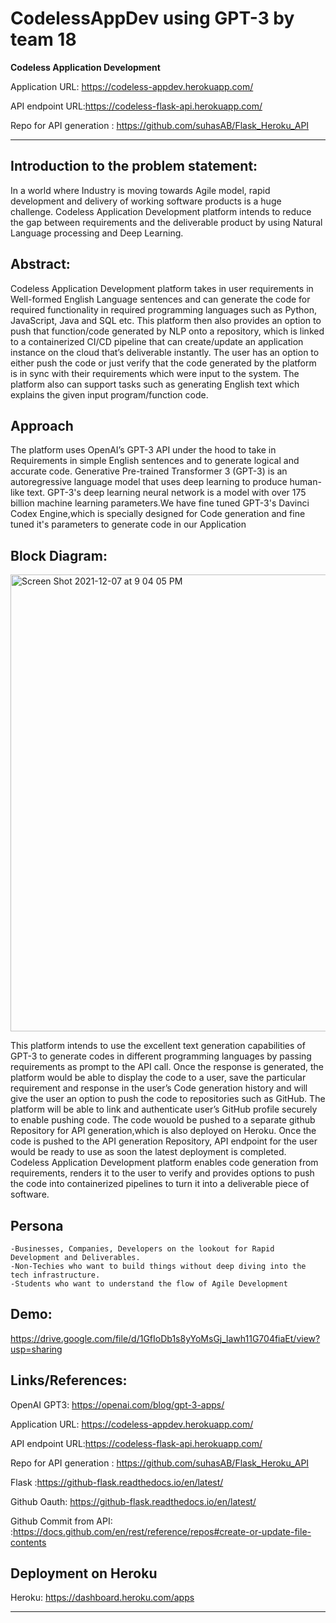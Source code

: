 # CodelessAppDev using GPT-3 by team 18

**Codeless Application Development**

Application URL: https://codeless-appdev.herokuapp.com/

API endpoint URL:https://codeless-flask-api.herokuapp.com/

Repo for API generation : https://github.com/suhasAB/Flask_Heroku_API


----------------------

Introduction to the problem statement:
--------------------
In a world where Industry is moving towards Agile model, rapid development and delivery of working software products is a huge challenge.
Codeless Application Development platform intends to reduce the gap between requirements and the deliverable product by using 
Natural Language processing and Deep Learning.

Abstract: 
----------------------------
Codeless Application Development platform takes in user requirements in Well-formed English Language sentences 
and can generate the code for required functionality in required programming languages such as Python, JavaScript, Java and SQL etc. 
This platform then also provides an option to push that function/code generated by NLP onto a repository, 
which is linked to a containerized CI/CD pipeline that can create/update an application instance on the cloud that’s deliverable instantly.
The user has an option to either push the code or just verify that the code generated by the platform is in sync 
with their requirements which were input to the system. The platform also can support tasks such as 
generating English text which explains the given input program/function code.

Approach
----------
The platform uses OpenAI’s GPT-3 API under the hood to take in Requirements in simple English sentences and to generate logical and accurate code. 
Generative Pre-trained Transformer 3 (GPT-3) is an autoregressive language model that uses deep learning to produce human-like text. 
GPT-3's deep learning neural network is a model with over 175 billion machine learning parameters.We have fine tuned GPT-3's Davinci Codex Engine,which is specially designed for Code generation and fine tuned it's parameters to generate code in our Application

Block Diagram:
----------
<img width="731" alt="Screen Shot 2021-12-07 at 9 04 05 PM" src="https://user-images.githubusercontent.com/20688701/145151317-aeb54179-5def-466c-bb96-051a07b6226e.png">



This platform intends to use the excellent text generation capabilities of GPT-3 to generate codes in different programming languages
by passing requirements as prompt to the API call. Once the response is generated, the platform would be able to display the code to a user,
save the particular requirement and response in the user’s Code generation history and will give the user an option to push the code
to repositories such as GitHub. The platform will be able to link and authenticate user’s GitHub profile securely to enable pushing code. 
The code wouold be pushed to a separate github Repository for API generation,which is also deployed on Heroku.
Once the code is pushed to the API generation Repository, API endpoint for the user would be ready to use as soon the latest deployment is completed.
Codeless Application Development platform enables code generation from requirements, renders it to the user to verify 
and provides options to push the code into containerized pipelines to turn it into a deliverable piece of software.

Persona
----------

	-Businesses, Companies, Developers on the lookout for Rapid Development and Deliverables.
	-Non-Techies who want to build things without deep diving into the tech infrastructure.
	-Students who want to understand the flow of Agile Development


Demo:
----------

https://drive.google.com/file/d/1GfIoDb1s8yYoMsGj_lawh11G704fiaEt/view?usp=sharing


Links/References:
----------
OpenAI GPT3: https://openai.com/blog/gpt-3-apps/

Application URL: https://codeless-appdev.herokuapp.com/

API endpoint URL:https://codeless-flask-api.herokuapp.com/

Repo for API generation : https://github.com/suhasAB/Flask_Heroku_API

Flask :https://github-flask.readthedocs.io/en/latest/

Github Oauth: https://github-flask.readthedocs.io/en/latest/

Github Commit from API: :https://docs.github.com/en/rest/reference/repos#create-or-update-file-contents



Deployment on Heroku
----

Heroku:
https://dashboard.heroku.com/apps


-------------------------------------------------------------------------------------------------------------------------------------------------------------------
